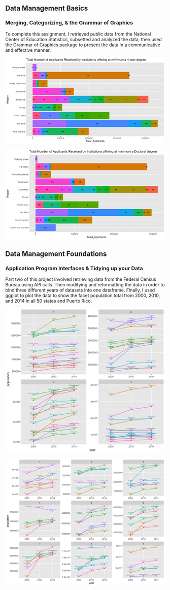 ## Data Management Basics
### Merging, Categorizing, & the Grammar of Graphics

To complete this assignment, I retrieved public data from the National Center of Education Statistics, subsetted and analyzed the data, then used the  Grammar of Graphics package to present the data in a communicative and effective manner. 

![](P1Pt1Plot1.png)

![](P1Pt1Plot3.png)

## Data Management Foundations
### Application Program Interfaces & Tidying up your Data

Part two of this project involved retrieving data from the Federal Census Bureau using API calls. Then modifying and reformatting the data in order to bind three different years of datasets into one dataframe. Finally, I used ggplot to plot the data to show the facet population total from 2000, 2010, and 2014 in all 50 states and Puerto Rico.

![](P1Pt2Plot2.png)

![](P1Pt2Plot3.png)

